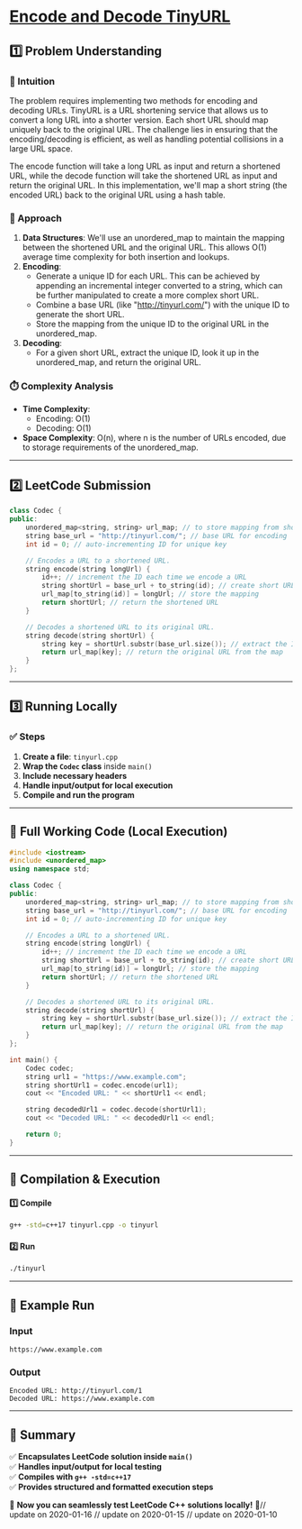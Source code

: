 # **[Encode and Decode TinyURL](https://leetcode.com/problems/encode-and-decode-tinyurl/description/)**  

## **1️⃣ Problem Understanding**  
### **📌 Intuition**  
The problem requires implementing two methods for encoding and decoding URLs. TinyURL is a URL shortening service that allows us to convert a long URL into a shorter version. Each short URL should map uniquely back to the original URL. The challenge lies in ensuring that the encoding/decoding is efficient, as well as handling potential collisions in a large URL space.

The encode function will take a long URL as input and return a shortened URL, while the decode function will take the shortened URL as input and return the original URL. In this implementation, we'll map a short string (the encoded URL) back to the original URL using a hash table.

### **🚀 Approach**  
1. **Data Structures**: We'll use an unordered_map to maintain the mapping between the shortened URL and the original URL. This allows O(1) average time complexity for both insertion and lookups.
2. **Encoding**:
   - Generate a unique ID for each URL. This can be achieved by appending an incremental integer converted to a string, which can be further manipulated to create a more complex short URL. 
   - Combine a base URL (like "http://tinyurl.com/") with the unique ID to generate the short URL.
   - Store the mapping from the unique ID to the original URL in the unordered_map.
3. **Decoding**:
   - For a given short URL, extract the unique ID, look it up in the unordered_map, and return the original URL.

### **⏱️ Complexity Analysis**  
- **Time Complexity**: 
  - Encoding: O(1)
  - Decoding: O(1)
- **Space Complexity**: O(n), where n is the number of URLs encoded, due to storage requirements of the unordered_map.  

---  

## **2️⃣ LeetCode Submission**  
```cpp
class Codec {
public:
    unordered_map<string, string> url_map; // to store mapping from short to original
    string base_url = "http://tinyurl.com/"; // base URL for encoding
    int id = 0; // auto-incrementing ID for unique key

    // Encodes a URL to a shortened URL.
    string encode(string longUrl) {
        id++; // increment the ID each time we encode a URL
        string shortUrl = base_url + to_string(id); // create short URL
        url_map[to_string(id)] = longUrl; // store the mapping
        return shortUrl; // return the shortened URL
    }

    // Decodes a shortened URL to its original URL.
    string decode(string shortUrl) {
        string key = shortUrl.substr(base_url.size()); // extract the ID from short URL
        return url_map[key]; // return the original URL from the map
    }
};
```  

---  

## **3️⃣ Running Locally**  
### **✅ Steps**  
1. **Create a file**: `tinyurl.cpp`  
2. **Wrap the `Codec` class** inside `main()`  
3. **Include necessary headers**  
4. **Handle input/output for local execution**  
5. **Compile and run the program**  

---  

## **📝 Full Working Code (Local Execution)**  
```cpp
#include <iostream>
#include <unordered_map>
using namespace std;

class Codec {
public:
    unordered_map<string, string> url_map; // to store mapping from short to original
    string base_url = "http://tinyurl.com/"; // base URL for encoding
    int id = 0; // auto-incrementing ID for unique key

    // Encodes a URL to a shortened URL.
    string encode(string longUrl) {
        id++; // increment the ID each time we encode a URL
        string shortUrl = base_url + to_string(id); // create short URL
        url_map[to_string(id)] = longUrl; // store the mapping
        return shortUrl; // return the shortened URL
    }

    // Decodes a shortened URL to its original URL.
    string decode(string shortUrl) {
        string key = shortUrl.substr(base_url.size()); // extract the ID from short URL
        return url_map[key]; // return the original URL from the map
    }
};

int main() {
    Codec codec;
    string url1 = "https://www.example.com";
    string shortUrl1 = codec.encode(url1);
    cout << "Encoded URL: " << shortUrl1 << endl;

    string decodedUrl1 = codec.decode(shortUrl1);
    cout << "Decoded URL: " << decodedUrl1 << endl;

    return 0;
}  
```  

---  

## **🔧 Compilation & Execution**  
#### **1️⃣ Compile**  
```bash
g++ -std=c++17 tinyurl.cpp -o tinyurl
```  

#### **2️⃣ Run**  
```bash
./tinyurl
```  

---  

## **🎯 Example Run**  
### **Input**  
```
https://www.example.com
```  
### **Output**  
```
Encoded URL: http://tinyurl.com/1
Decoded URL: https://www.example.com
```  

---  

## **📌 Summary**  
✅ **Encapsulates LeetCode solution inside `main()`**  
✅ **Handles input/output for local testing**  
✅ **Compiles with `g++ -std=c++17`**  
✅ **Provides structured and formatted execution steps**  

🚀 **Now you can seamlessly test LeetCode C++ solutions locally!** 🚀// update on 2020-01-16
// update on 2020-01-15
// update on 2020-01-10
